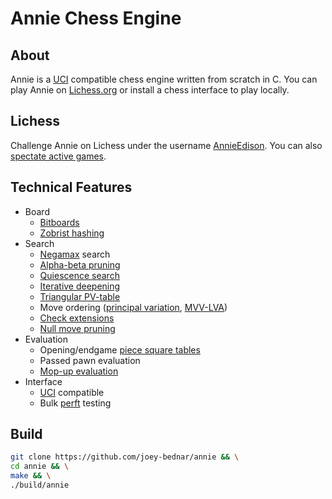 # Annie Chess Engine

## About

Annie is a [UCI](https://www.chessprogramming.org/UCI) compatible chess engine written
from scratch in C. You can play Annie on [Lichess.org](https://lichess.org/@/AnnieEdison) or
install a chess interface to play locally.

## Lichess

Challenge Annie on Lichess under the username [AnnieEdison](https://lichess.org/@/AnnieEdison).
You can also [spectate active games](https://lichess.org/@/AnnieEdison/tv).

## Technical Features

- Board
    - [Bitboards](https://www.chessprogramming.org/Bitboards)
    - [Zobrist hashing](https://en.wikipedia.org/wiki/Zobrist_hashing)
- Search
    - [Negamax](https://en.wikipedia.org/wiki/Negamax) search
    - [Alpha-beta pruning](https://en.wikipedia.org/wiki/Alpha%E2%80%93beta_pruning)
    - [Quiescence search](https://en.wikipedia.org/wiki/Quiescence_search)
    - [Iterative deepening](https://www.chessprogramming.org/Iterative_Deepening)
    - [Triangular PV-table](https://www.chessprogramming.org/Triangular_PV-Table)
    - Move ordering ([principal variation](https://www.chessprogramming.org/Principal_Variation), [MVV-LVA](https://www.chessprogramming.org/MVV-LVA))
    - [Check extensions](https://www.chessprogramming.org/Check_Extensions)
    - [Null move pruning](https://en.wikipedia.org/wiki/Null-move_heuristic)
- Evaluation
    - Opening/endgame [piece square tables](https://www.chessprogramming.org/Piece-Square_Tables)
    - Passed pawn evaluation
    - [Mop-up evaluation](https://www.chessprogramming.org/Mop-up_Evaluation)
- Interface
    - [UCI](https://en.wikipedia.org/wiki/Universal_Chess_Interface) compatible
    - Bulk [perft](https://www.chessprogramming.org/Perft) testing

## Build

```bash
git clone https://github.com/joey-bednar/annie && \
cd annie && \
make && \
./build/annie
```
